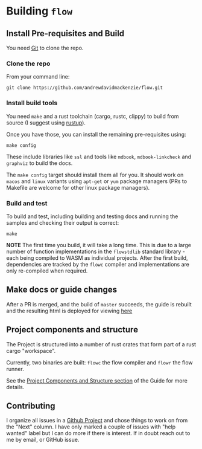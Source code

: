 # Building `flow`

## Install Pre-requisites and Build
You need [Git](https://git-scm.com) to clone the repo.

### Clone the repo
From your command line:

`git clone https://github.com/andrewdavidmackenzie/flow.git`

### Install build tools
You need `make` and a rust toolchain (cargo, rustc, clippy) to build from source
(I suggest using [rustup](https://rustup.rs/)).

Once you have those, you can install the remaining pre-requisites using:

`make config`

These include libraries like `ssl` and tools like `mdbook`, `mdbook-linkcheck` and `graphviz` to build the docs.

The `make config` target should install them all for you. It should work on `macos` and `linux` variants using `apt-get`
or `yum` package managers (PRs to Makefile are welcome for other linux package managers).

### Build and test
To build and test, including building and testing docs and running the samples and checking their output is correct:

`make`

**NOTE**
The first time you build, it will take a long time. This is due to a large number of function implementations
in the `flowstdlib` standard library - each being compiled to WASM as individual projects. After the first build,
dependencies are tracked by the `flowc` compiler and implementations are only re-compiled when required.

## Make docs or guide changes
After a PR is merged, and the build of `master` succeeds, the guide is rebuilt and the resulting html is deployed for
viewing [here](http://andrewdavidmackenzie.github.io/flow/)

## Project components and structure
The Project is structured into a number of rust crates that form part of a rust cargo "workspace".

Currently, two binaries are built: `flowc` the flow compiler and `flowr` the flow runner.

See the [Project Components and Structure section](docs/introduction/structure.md) of the Guide for more details.

## Contributing
I organize all issues in a [Github Project](https://github.com/andrewdavidmackenzie/flow/projects/2)
and chose things to work on from the "Next" column. I have only marked a couple of issues with "help wanted" label
but I can do more if there is interest. If in doubt reach out to me by email, or GitHub issue.
